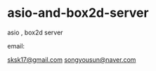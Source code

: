 asio-and-box2d-server
=====================

asio , box2d server


email:

sksk17@gmail.com
songyousun@naver.com